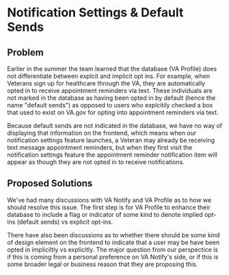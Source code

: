 # Notification Settings & Default Sends

## Problem
Earlier in the summer the team learned that the database (VA Profile) does not differentiate between explcit and implicit opt ins. For example, when Veterans sign up for healthcare through the VA, they are automatically opted in to receive appointment reminders via text. These individuals are not marked in the database as having been opted in by default (hence the name "default sends") as opposed to users who explcitily checked a box that used to exist on VA.gov for opting into appointment reminders via text. 

Because default sends are not indicated in the database, we have no way of displaying that information on the frontend, which means when our notification settings feature launches, a Veteran may already be receiving text message appointment reminders, but when they first visit the notification settings feature the appointment reminder notification item will appear as though they are not opted in to receive notifications. 


## Proposed Solutions
We've had many discussions with VA Notify and VA Profile as to how we should resolve this issue. The first step is for VA Profile to enhance their database to include a flag or indicator of some kind to denote implied opt-ins (default sends) vs explicit opt-ins.

There have also been discussions as to whether there should be some kind of design element on the frontend to indicate that a user may be have been opted in impliciltly vs explicitly. The major question from our perspectice is if this is coming from a personal preference on VA Notify's side, or if this is some broader legal or business reason that they are proposing this.
